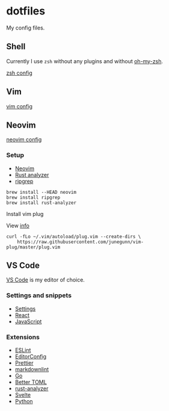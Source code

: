 # dotfiles

My config files.

## Shell

Currently I use `zsh` without any plugins and without [oh-my-zsh](https://ohmyz.sh).

[zsh config](.zshrc)

## Vim

[vim config](.vimrc)

## Neovim

[neovim config](neovim/init.vim)

### Setup

- [Neovim](https://rust-analyzer.github.io/manual.html#vimneovim)
- [Rust analyzer](https://rust-analyzer.github.io/manual.html#vimneovim)
- [ripgrep](https://github.com/BurntSushi/ripgrep#installation)

```console
brew install --HEAD neovim
brew install ripgrep
brew install rust-analyzer
```

Install vim plug

View [info](https://github.com/junegunn/vim-plug)

```console
curl -fLo ~/.vim/autoload/plug.vim --create-dirs \
    https://raw.githubusercontent.com/junegunn/vim-plug/master/plug.vim
```

## VS Code

[VS Code](https://code.visualstudio.com) is my editor of choice.

### Settings and snippets

- [Settings](vscode/settings.json)
- [React](vscode/javascriptreact.json)
- [JavaScript](vscode/javascript.json)

### Extensions

- [ESLint](https://marketplace.visualstudio.com/items?itemName=dbaeumer.vscode-eslint)
- [EditorConfig](https://marketplace.visualstudio.com/items?itemName=EditorConfig.EditorConfig)
- [Prettier](https://marketplace.visualstudio.com/items?itemName=esbenp.prettier-vscode)
- [markdownlint](https://marketplace.visualstudio.com/items?itemName=DavidAnson.vscode-markdownlint)
- [Go](https://marketplace.visualstudio.com/items?itemName=golang.Go)
- [Better TOML](https://marketplace.visualstudio.com/items?itemName=bungcip.better-toml)
- [rust-analyzer](https://marketplace.visualstudio.com/items?itemName=matklad.rust-analyzer)
- [Svelte](https://marketplace.visualstudio.com/items?itemName=svelte.svelte-vscode)
- [Python](https://marketplace.visualstudio.com/items?itemName=ms-python.python)
